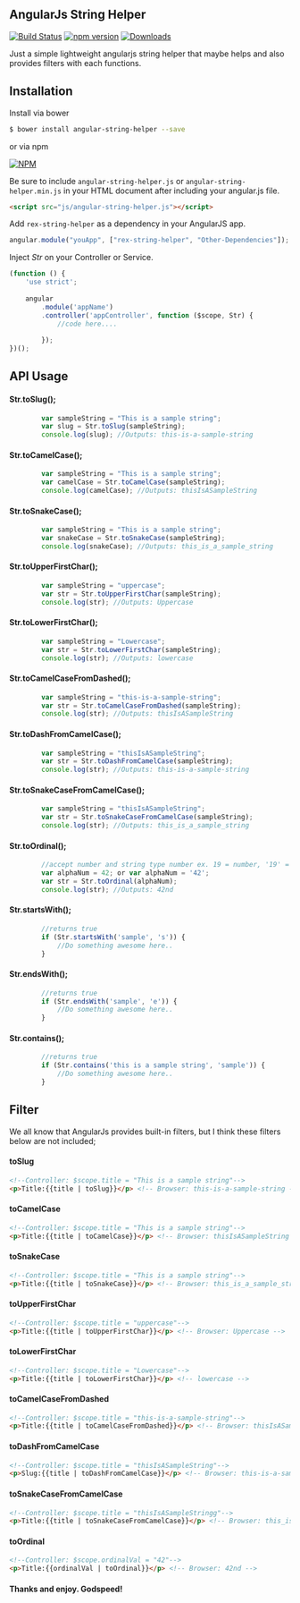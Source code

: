 ## AngularJs String Helper
[![Build Status](https://travis-ci.org/xrexonx/angular-string-helper.svg?branch=master)](https://travis-ci.org/xrexonx/angular-string-helper) [![npm version](https://badge.fury.io/js/angular-string-helper.svg)](https://badge.fury.io/js/angular-string-helper) [![Downloads](http://img.shields.io/npm/dm/angular-string-helper.svg)](https://www.npmjs.com/package/angular-string-helper)

Just a simple lightweight angularjs string helper that maybe helps and also provides filters with each functions.

## Installation

Install via bower
```sh
$ bower install angular-string-helper --save
```
or via npm

<!--```sh-->
<!--$ npm install angular-string-helper --save-->
<!--```-->

[![NPM](https://nodei.co/npm/angular-string-helper.png?downloads=true&downloadRank=true&stars=true)](https://nodei.co/npm/angular-string-helper/)

Be sure to include `angular-string-helper.js` or `angular-string-helper.min.js` in your HTML document after including your angular.js file.

```html
<script src="js/angular-string-helper.js"></script>
```

Add `rex-string-helper` as a dependency in your AngularJS app.

```javascript
angular.module("youApp", ["rex-string-helper", "Other-Dependencies"]);
```

Inject *Str*  on your Controller or Service.

```javascript
(function () {
    'use strict';
    
    angular
        .module('appName')
        .controller('appController', function ($scope, Str) {
            //code here....
    
        });
})();
```
## API Usage

#### Str.toSlug();
```javascript
        var sampleString = "This is a sample string";
        var slug = Str.toSlug(sampleString);
        console.log(slug); //Outputs: this-is-a-sample-string
```
#### Str.toCamelCase();
```javascript
        var sampleString = "This is a sample string";
        var camelCase = Str.toCamelCase(sampleString);
        console.log(camelCase); //Outputs: thisIsASampleString
```
#### Str.toSnakeCase();
```javascript
        var sampleString = "This is a sample string";
        var snakeCase = Str.toSnakeCase(sampleString);
        console.log(snakeCase); //Outputs: this_is_a_sample_string
```
#### Str.toUpperFirstChar();
```javascript
        var sampleString = "uppercase";
        var str = Str.toUpperFirstChar(sampleString);
        console.log(str); //Outputs: Uppercase
```
#### Str.toLowerFirstChar();
```javascript
        var sampleString = "Lowercase";
        var str = Str.toLowerFirstChar(sampleString);
        console.log(str); //Outputs: lowercase
```
#### Str.toCamelCaseFromDashed();
```javascript
        var sampleString = "this-is-a-sample-string";
        var str = Str.toCamelCaseFromDashed(sampleString);
        console.log(str); //Outputs: thisIsASampleString
```
#### Str.toDashFromCamelCase();
```javascript
        var sampleString = "thisIsASampleString";
        var str = Str.toDashFromCamelCase(sampleString);
        console.log(str); //Outputs: this-is-a-sample-string
```
#### Str.toSnakeCaseFromCamelCase();
```javascript
        var sampleString = "thisIsASampleString";
        var str = Str.toSnakeCaseFromCamelCase(sampleString);
        console.log(str); //Outputs: this_is_a_sample_string
```
#### Str.toOrdinal();
```javascript
        //accept number and string type number ex. 19 = number, '19' = string
        var alphaNum = 42; or var alphaNum = '42';
        var str = Str.toOrdinal(alphaNum);
        console.log(str); //Outputs: 42nd
```
#### Str.startsWith();
```javascript
        //returns true
        if (Str.startsWith('sample', 's')) {
            //Do something awesome here..
        }
```
#### Str.endsWith();
```javascript
        //returns true
        if (Str.endsWith('sample', 'e')) {
            //Do something awesome here..
        }
```
#### Str.contains();
```javascript
        //returns true
        if (Str.contains('this is a sample string', 'sample')) {
            //Do something awesome here..
        }
```

## Filter
We all know that AngularJs provides built-in filters, but I think these filters below are not included;
#### toSlug
```html
<!--Controller: $scope.title = "This is a sample string"-->
<p>Title:{{title | toSlug}}</p> <!-- Browser: this-is-a-sample-string -->
```

#### toCamelCase
```html
<!--Controller: $scope.title = "This is a sample string"-->
<p>Title:{{title | toCamelCase}}</p> <!-- Browser: thisIsASampleString -->
```

#### toSnakeCase
```html
<!--Controller: $scope.title = "This is a sample string"-->
<p>Title:{{title | toSnakeCase}}</p> <!-- Browser: this_is_a_sample_string -->
```

#### toUpperFirstChar
```html
<!--Controller: $scope.title = "uppercase"-->
<p>Title:{{title | toUpperFirstChar}}</p> <!-- Browser: Uppercase -->
```

#### toLowerFirstChar
```html
<!--Controller: $scope.title = "Lowercase"-->
<p>Title:{{title | toLowerFirstChar}}</p> <!-- lowercase -->
```

#### toCamelCaseFromDashed
```html
<!--Controller: $scope.title = "this-is-a-sample-string"-->
<p>Title:{{title | toCamelCaseFromDashed}}</p> <!-- Browser: thisIsASampleString -->
```

#### toDashFromCamelCase
```html
<!--Controller: $scope.title = "thisIsASampleString"-->
<p>Slug:{{title | toDashFromCamelCase}}</p> <!-- Browser: this-is-a-sample-string -->
```

#### toSnakeCaseFromCamelCase
```html
<!--Controller: $scope.title = "thisIsASampleStringg"-->
<p>Title:{{title | toSnakeCaseFromCamelCase}}</p> <!-- Browser: this_is_a_sample_string -->
```
#### toOrdinal
```html
<!--Controller: $scope.ordinalVal = "42"-->
<p>Title:{{ordinalVal | toOrdinal}}</p> <!-- Browser: 42nd -->
```


#### Thanks and enjoy. Godspeed!
